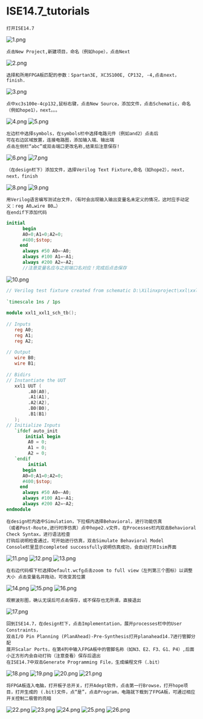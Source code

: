 # ISE14.7_tutorials  

    打开ISE14.7  
![1.png](images/1.PNG)  

    点击New Project,新建项目，命名（例如hope），点击Next  
![2.png](images/2.PNG)  

    选择和所用FPGA板匹配的参数：Spartan3E, XC3S100E, CP132, -4,点击next，finish.
![3.png](images/3.PNG)  

    点中xc3s100e-4cp132,鼠标右键，点击New Source，添加文件，点击Schematic，命名（例如hope1），next。。。
![4.png](images/4.PNG)
![5.png](images/5.PNG)

    左边栏中选择symbols，在symbols栏中选择电路元件（例如and2）点击后
    可在右边区域放置，连接电路图，添加输入端、输出端
    点击左侧栏“abc”或双击端口更改名称,结束后注意保存!  
![6.png](images/6.PNG)
![7.png](images/7.PNG)

    （在design栏下）添加文件，选择Verilog Text Fixture,命名（如hope2），next， next，finish  
![8.png](images/8.PNG)
![9.png](images/9.PNG)

    用Verilog语言编写测试台文件，（有时会出现输入输出变量名未定义的情况，这时应手动定义：reg A0…wire B0…）  
    在endif下添加代码

```Verilog
initial
	  begin
	  A0=0;A1=0;A2=0;
	  #400;$stop;
	 end
	  always #50 A0=~A0;
	  always #100 A1=~A1;
	  always #200 A2=~A2;
      //注意变量名应与之前端口名对应！完成后点击保存
```
![10.png](images/10.PNG)
```Verilog
// Verilog test fixture created from schematic D:\Xilinxproject\xxl\xxl1.sch - Sun Oct 08 23:39:42 2017
 
`timescale 1ns / 1ps
 
module xxl1_xxl1_sch_tb();
 
// Inputs
   reg A0;
   reg A1;
   reg A2;
 
// Output
   wire B0;
   wire B1;
 
// Bidirs
// Instantiate the UUT
   xxl1 UUT (
		.A0(A0), 
		.A1(A1), 
		.A2(A2), 
		.B0(B0), 
		.B1(B1)
   );
// Initialize Inputs
   `ifdef auto_init
       initial begin
		A0 = 0;
		A1 = 0;
		A2 = 0;
   `endif
		initial
	  begin
	  A0=0;A1=0;A2=0;
	  #400;$stop;
	 end
	  always #50 A0=~A0;
	  always #100 A1=~A1;
	  always #200 A2=~A2;
endmodule
```

    在design栏内选中Simulation，下拉框内选择Behavioral，进行功能仿真
    （或者Post-Route,进行时序仿真）点中hope2.v文件，在Processes栏内双击Behavioral Check Syntax，进行语法检查
    打钩后说明检查通过，可开始进行仿真，双击Simulate Behavioral Model
    Console栏里显示completed successfully说明仿真成功，会自动打开Isim界面
![11.png](images/11.PNG)
![12.png](images/12.PNG)
![13.png](images/13.PNG)

    在右边代码框下栏选择Default.wcfg点击zoom to full view（左列第三个图标）以调整大小 点击变量名并拖动，可改变其位置
![14.png](images/14.PNG)
![15.png](images/15.PNG)
![16.png](images/16.PNG)

    观察波形图，确认无误后可点击保存，或不保存也无所谓，直接退出
![17.png](images/17.PNG)

    回到ISE14.7，在design栏下，点击Implementation，展开processes栏中的User Constraints，
    双击I/O Pin Planning (PlanAhead)-Pre-Synthesis打开planahead14.7进行管脚分配
    展开Scalar Ports，在第4列中输入FPGA板中的管脚名称（如N3、E2、F3、G1、P4）,后面小正方形内会自动打钩（注意查看）保存后退出
    在ISE14.7中双击Generate Programming File，生成编程文件（.bit）
![18.png](images/18.PNG)
![19.png](images/19.PNG)
![20.png](images/20.PNG)
![21.png](images/21.PNG)

    将FPGA板连入电脑，打开板子总开关，打开Adept软件，点击第一行Browse，打开hope项目，打开生成的 (.bit)文件，点“是”，点击Program，电路就下载到了FPGA板，可通过相应开关控制二极管的亮暗
![22.png](images/22.PNG)
![23.png](images/23.PNG)
![24.png](images/24.PNG)
![25.png](images/25.PNG)
![26.png](images/26.PNG)
